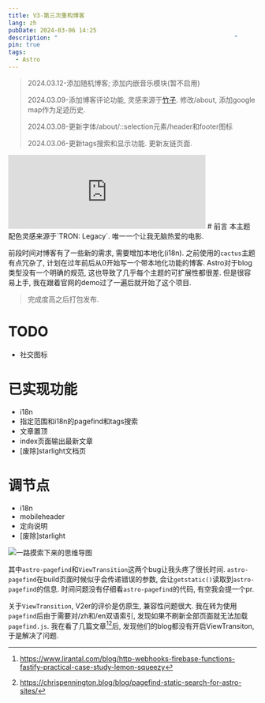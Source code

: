```yaml
---
title: V3-第三次重构博客
lang: zh
pubDate: 2024-03-06 14:25
description: "                                                  "
pin: true
tags:
  - Astro
---
```

> 2024.03.12-添加随机博客; 添加内嵌音乐模块(暂不启用)
> 
> 2024.03.09-添加博客评论功能, 灵感来源于[竹子](https://zhuzi.dev/). 修改/about, 添加google map作为足迹历史.
> 
> 2024.03.08-更新字体/about/::selection元素/header和footer图标
> 
> 2024.03.06-更新tags搜索和显示功能. 更新友链页面.

<iframe src="https://m.cmx.im/@asyncx/112081563725229605/embed" class="mastodon-embed" style="max-width: 100%; border: 0" width="400" allowfullscreen="allowfullscreen"></iframe><script src="https://m.cmx.im/embed.js" async="async"></script>
# 前言
本主题配色灵感来源于`TRON: Legacy`. 唯一一个让我无脑热爱的电影.

前段时间对博客有了一些新的需求, 需要增加本地化(i18n). 之前使用的`cactus`主题有点冗杂了, 计划在过年前后从0开始写一个带本地化功能的博客. Astro对于blog类型没有一个明确的规范, 这也导致了几乎每个主题的可扩展性都很差. 但是很容易上手, 我在跟着官网的demo过了一遍后就开始了这个项目. 

> 完成度高之后打包发布.

# TODO
- 社交图标
# 已实现功能
- i18n
- 指定范围和i18n的pagefind和tags搜索
- 文章置顶
- index页面输出最新文章
- [废除]starlight文档页

# 调节点
- i18n
- mobileheader
- 定向说明
- [废除]starlight

![一路摸索下来的思维导图](https://img.asyncx.top/images/202402281206521.png)

其中`astro-pagefind`和`ViewTransition`这两个bug让我头疼了很长时间. `astro-pagefind`在build页面时候似乎会传递错误的参数, 会让`getstatic()`读取到`astro-pagefind`的信息. 时间问题没有仔细看`astro-pagefind`的代码, 有空我会提一个pr. 

关于`ViewTransition`, V2er的评价是仿原生, 兼容性问题很大. 我在转为使用`pagefind`后由于需要对/zh和/en双语索引, 发现如果不刷新全部页面就无法加载`pagefind.js`. 我在看了几篇文章[^1][^2]后, 发现他们的blog都没有开启ViewTransiton, 于是解决了问题.

[^1]: https://www.lirantal.com/blog/http-webhooks-firebase-functions-fastify-practical-case-study-lemon-squeezy

[^2]: https://chrispennington.blog/blog/pagefind-static-search-for-astro-sites/
